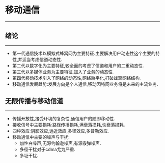 # 移动通信
----
## 绪论
----
* 第一代通信技术以模拟式蜂窝网为主要特征.主要解决用户动态性这个主要的特性,并适当考虑信道动态性.
* 第二代以数字化为主要特征,较全面的考虑了信道和用户的二重动态性.
* 第三代以多媒体业务为主要特征.加入了业务的动态性.
* 第四代移动技术引入了网络的动态性,网络扁平化,打破蜂窝网络结构.
* 移动通信发展趋势:发展方向是个人通信,移动因特网业务将是未来的主流业务.
## 无限传播与移动信道
----
* 传播开放性,接受环境的复杂性,通信用户的随即移动性.
* 接收信号中主要损耗:路径传播损耗,满衰落损耗,快衰落损耗.
* 四种效应:阴影效应,远近效应,多径效应,多普勒效应.
* 移动通信中主要的噪声与干扰:
  * 加性白噪声,无源约翰逊噪声,有源霰弹噪声.
  * 多径干扰对于cdma尤为严重.
  * 多址干扰.